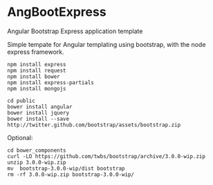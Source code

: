 AngBootExpress
==============

Angular Bootstrap Express application template

Simple tempate for Angular templating using bootstrap, with the node express framework.

```
npm install express
npm install request
npm install bower
npm install express-partials
npm install mongojs
```

```
cd public
bower install angular
bower install jquery
bower install --save http://twitter.github.com/bootstrap/assets/bootstrap.zip
```
Optional:
```
cd bower_components
curl -LO https://github.com/twbs/bootstrap/archive/3.0.0-wip.zip
unzip 3.0.0-wip.zip
mv  bootstrap-3.0.0-wip/dist bootstrap   
rm -rf 3.0.0-wip.zip bootstrap-3.0.0-wip/ 
```
